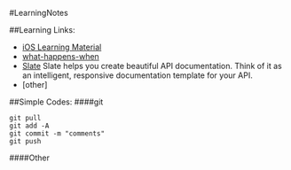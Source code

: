 #LearningNotes

##Learning Links:
- [iOS Learning Material](https://github.com/Aufree/trip-to-iOS)
- [what-happens-when](https://github.com/alex/what-happens-when)
- [Slate](https://github.com/tripit/slate)
Slate helps you create beautiful API documentation. Think of it as an intelligent, responsive documentation template for your API.
- [other]

##Simple Codes:
####git
```git
git pull
git add -A
git commit -m "comments"
git push
```

####Other
